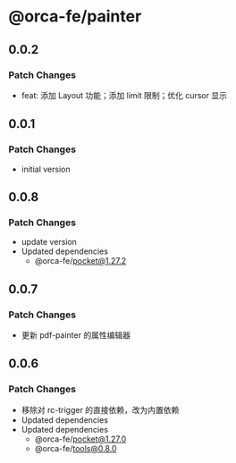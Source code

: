# @orca-fe/painter

## 0.0.2

### Patch Changes

- feat: 添加 Layout 功能；添加 limit 限制；优化 cursor 显示

## 0.0.1

### Patch Changes

- initial version

## 0.0.8

### Patch Changes

- update version
- Updated dependencies
  - @orca-fe/pocket@1.27.2

## 0.0.7

### Patch Changes

- 更新 pdf-painter 的属性编辑器

## 0.0.6

### Patch Changes

- 移除对 rc-trigger 的直接依赖，改为内置依赖
- Updated dependencies
- Updated dependencies
  - @orca-fe/pocket@1.27.0
  - @orca-fe/tools@0.8.0

